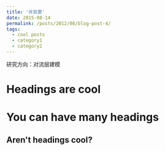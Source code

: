 ```yaml
---
title: '许凯雯'
date: 2015-08-14
permalink: /posts/2012/08/blog-post-4/
tags:
  - cool posts
  - category1
  - category2
---
```


研究方向：对流层建模

Headings are cool
======

You can have many headings
======

Aren't headings cool?
------